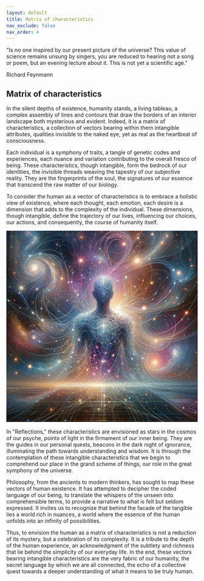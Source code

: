 ```yaml
---
layout: default
title: Matrix of characteristics
nav_exclude: false
nav_order: 4
---
```


"Is no one inspired by our present picture of the universe? This value of science remains unsung by singers, you are reduced to hearing not a song or poem, but an evening lecture about it. This is not yet a scientific age."

Richard Feynmann

## Matrix of characteristics

In the silent depths of existence, humanity stands, a living tableau, a complex assembly of lines and contours that draw the borders of an interior landscape both mysterious and evident. Indeed, it is a matrix of characteristics, a collection of vectors bearing within them intangible attributes, qualities invisible to the naked eye, yet as real as the heartbeat of consciousness.

Each individual is a symphony of traits, a tangle of genetic codes and experiences, each nuance and variation contributing to the overall fresco of being. These characteristics, though intangible, form the bedrock of our identities, the invisible threads weaving the tapestry of our subjective reality. They are the fingerprints of the soul, the signatures of our essence that transcend the raw matter of our biology.

To consider the human as a vector of characteristics is to embrace a holistic view of existence, where each thought, each emotion, each desire is a dimension that adds to the complexity of the individual. These dimensions, though intangible, define the trajectory of our lives, influencing our choices, our actions, and consequently, the course of humanity itself.


![Matrix of characteristics](/images/MatriX.png)


In "Reflections," these characteristics are envisioned as stars in the cosmos of our psyche, points of light in the firmament of our inner being. They are the guides in our personal quests, beacons in the dark night of ignorance, illuminating the path towards understanding and wisdom. It is through the contemplation of these intangible characteristics that we begin to comprehend our place in the grand scheme of things, our role in the great symphony of the universe.

Philosophy, from the ancients to modern thinkers, has sought to map these vectors of human existence. It has attempted to decipher the coded language of our being, to translate the whispers of the unseen into comprehensible terms, to provide a narrative to what is felt but seldom expressed. It invites us to recognize that behind the facade of the tangible lies a world rich in nuances, a world where the essence of the human unfolds into an infinity of possibilities.

Thus, to envision the human as a matrix of characteristics is not a reduction of its mystery, but a celebration of its complexity. It is a tribute to the depth of the human experience, an acknowledgment of the subtlety and richness that lie behind the simplicity of our everyday life. In the end, these vectors bearing intangible characteristics are the very fabric of our humanity, the secret language by which we are all connected, the echo of a collective quest towards a deeper understanding of what it means to be truly human.


